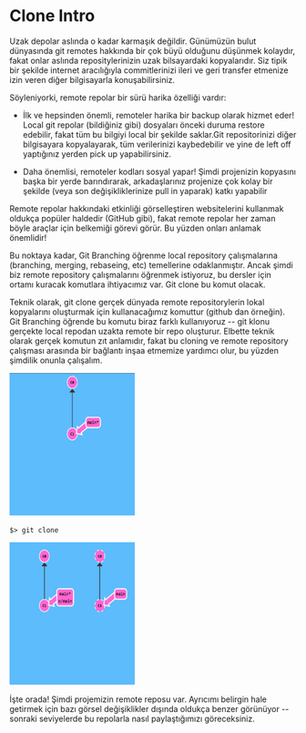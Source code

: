 # Clone Intro

Uzak depolar aslında o kadar karmaşık değildir. Günümüzün bulut dünyasında git remotes hakkında bir çok büyü olduğunu düşünmek kolaydır, fakat onlar aslında repositylerinizin uzak bilsayardaki kopyalarıdır. Siz tipik bir şekilde internet aracılığıyla commitlerinizi ileri ve geri transfer etmenize izin veren  diğer bilgisayarla konuşabilirsiniz.

Söyleniyorki, remote repolar bir sürü harika özelliği vardır:

- İlk ve hepsinden önemli, remoteler harika bir backup olarak hizmet eder! Local git repolar (bildiğiniz gibi) dosyaları önceki duruma restore edebilir, fakat tüm bu bilgiyi local bir şekilde saklar.Git repositorinizi diğer bilgisayara kopyalayarak,  tüm verilerinizi kaybedebilir ve yine de left off yaptığınız yerden pick up yapabilirsiniz.

- Daha önemlisi, remoteler kodları sosyal yapar! Şimdi projenizin kopyasını başka bir yerde barındırarak, arkadaşlarınız projenize çok kolay bir şekilde (veya son değişikliklerinize pull in yaparak) katkı yapabilir

Remote repolar hakkındaki etkinliği görselleştiren websitelerini kullanmak oldukça popüler haldedir (GitHub gibi), fakat remote repolar her zaman böyle araçlar için belkemiği görevi görür. Bu yüzden onları anlamak önemlidir!

Bu noktaya kadar, Git Branching öğrenme local repository çalışmalarına (branching, merging, rebaseing, etc) temellerine odaklanmıştır. Ancak şimdi biz remote repository çalışmalarını öğrenmek istiyoruz, bu dersler için ortamı  kuracak komutlara ihtiyacımız var. Git clone bu komut olacak.

Teknik olarak, git clone gerçek dünyada remote repositorylerin lokal kopyalarını oluşturmak için kullanacağımız komuttur (github dan örneğin). Git Branching öğrende bu komutu biraz farklı kullanıyoruz -- git klonu gerçekte local repodan uzakta remote bir repo oluşturur. Elbette teknik olarak gerçek komutun zıt anlamıdır, fakat bu cloning ve remote repository çalışması arasında bir bağlantı inşaa etmemize yardımcı olur, bu yüzden şimdilik onunla çalışalım.


<img src="pics/task1_1.png" width="220" height="250"/>

```
$> git clone 
```

<img src="pics/task1_2.png" width="220" height="250"/>

İşte orada! Şimdi projemizin remote reposu var. Ayrıcımı belirgin hale getirmek için bazı görsel değişiklikler dışında oldukça benzer görünüyor -- sonraki seviyelerde bu repolarla nasıl paylaştığımızı göreceksiniz.
